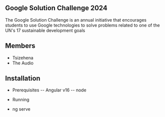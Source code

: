 
## Google Solution Challenge 2024
The Google Solution Challenge is an annual initiative that encourages students to use Google technologies to solve problems related to one of the UN's 17 sustainable development goals

## Members
- Tsizehena
- The Audio

## Installation
- Prerequisites
-- Angular v16
-- node

- Running
- ng serve
